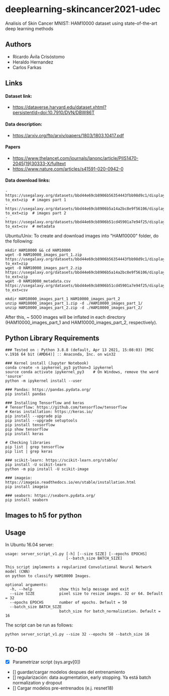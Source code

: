 # deeplearning-skincancer2021-udec
Analisis of Skin Cancer MNIST: HAM10000 dataset using state-of-the-art deep learning methods

## Authors
- Ricardo Ávila Crisóstomo
- Heraldo Hernandez
- Carlos Farkas

## Links

#### Dataset link:
- https://dataverse.harvard.edu/dataset.xhtml?persistentId=doi:10.7910/DVN/DBW86T
#### Data description: 
- https://arxiv.org/ftp/arxiv/papers/1803/1803.10417.pdf

#### Papers
- https://www.thelancet.com/journals/lanonc/article/PIIS1470-2045(19)30333-X/fulltext
- https://www.nature.com/articles/s41591-020-0942-0

#### Data download links:
```
- https://usegalaxy.org/datasets/bbd44e69cb8906b56354443fbb98d9c1/display?to_ext=zip  # images part 1
- https://usegalaxy.org/datasets/bbd44e69cb8906b5a14a2bc8e9f56106/display?to_ext=zip  # images part 2
- https://usegalaxy.org/datasets/bbd44e69cb8906b51cd45901a7e94f25/display?to_ext=csv  # metadata
```
Ubuntu/Unix: To create and download images into "HAM10000" folder, do the following:
```
mkdir HAM10000 && cd HAM10000
wget -O HAM10000_images_part_1.zip https://usegalaxy.org/datasets/bbd44e69cb8906b56354443fbb98d9c1/display?to_ext=zip
wget -O HAM10000_images_part_2.zip https://usegalaxy.org/datasets/bbd44e69cb8906b5a14a2bc8e9f56106/display?to_ext=zip
wget -O HAM10000_metadata.csv https://usegalaxy.org/datasets/bbd44e69cb8906b51cd45901a7e94f25/display?to_ext=csv

mkdir HAM10000_images_part_1 HAM10000_images_part_2
unzip HAM10000_images_part_1.zip -d ./HAM10000_images_part_1/
unzip HAM10000_images_part_2.zip -d ./HAM10000_images_part_2/
```
After this, ~ 5000 images will be inflated in each directory (HAM10000_images_part_1 and HAM10000_images_part_2, respectively). 

## Python Library Requirements
```
### Tested on : Python 3.8.8 (default, Apr 13 2021, 15:08:03) [MSC v.1916 64 bit (AMD64)] :: Anaconda, Inc. on win32

### Kernel install (Jupyter Notebook)
conda create -n ipykernel_py3 python=3 ipykernel
source conda activate ipykernel_py3    # On Windows, remove the word 'source'
python -m ipykernel install --user

### Pandas: https://pandas.pydata.org/
pip install pandas

### Installing Tensorflow and keras
# Tensorflow: https://github.com/tensorflow/tensorflow
# Keras installation: https://keras.io/
pip install --upgrade pip
pip install --upgrade setuptools
pip install tensorflow
pip show tensorflow
pip install keras

# Checking libraries
pip list | grep tensorflow
pip list | grep keras

### scikit-learn: https://scikit-learn.org/stable/
pip install -U scikit-learn
python -m pip install -U scikit-image

### imageio: https://imageio.readthedocs.io/en/stable/installation.html
pip install imageio

### seaborn: https://seaborn.pydata.org/
pip install seaborn
```
## Images to h5 for python

## Usage
In Ubuntu 16.04 server:

```
usage: server_script_v1.py [-h] [--size SIZE] [--epochs EPOCHS]
                           [--batch_size BATCH_SIZE]

This script implements a regularized Convolutional Neural Network model (CNN)
on python to classify HAM10000 Images.

optional arguments:
  -h, --help            show this help message and exit
  --size SIZE           pixel size to resize images. 32 or 64. Default = 32
  --epochs EPOCHS       number of epochs. Default = 50
  --batch_size BATCH_SIZE
                        batch_size for batch_normalization. Default = 16
```
The script can be run as follows: 

```
python server_script_v1.py --size 32 --epochs 50 --batch_size 16
```

## TO-DO
- [x] Parametrizar script (sys.argv[0]) 
- [] guardar/cargar modelos despues del entrenamiento
- [] regularización: data augmentation, early stopping. Ya está batch normalization y dropout
- [] Cargar modelos pre-entrenados (e.j. resnet18)
